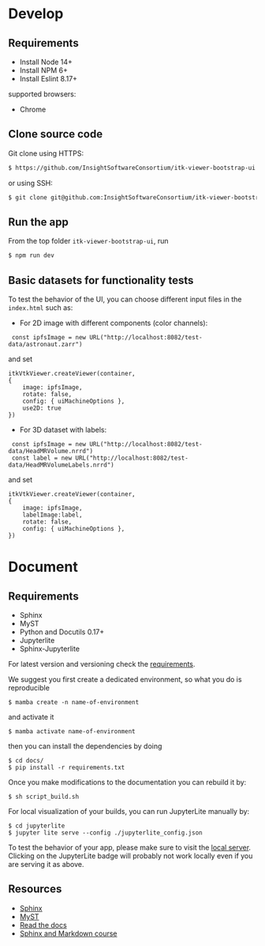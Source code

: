# Develop

## Requirements

 - Install Node 14+
 - Install NPM 6+
 - Install Eslint 8.17+

supported browsers:
 - Chrome


## Clone source code

Git clone using HTTPS:
```sh
$ https://github.com/InsightSoftwareConsortium/itk-viewer-bootstrap-ui.git
```
or using SSH:
```sh
$ git clone git@github.com:InsightSoftwareConsortium/itk-viewer-bootstrap-ui.git
```

## Run the app
From the top folder `itk-viewer-bootstrap-ui`, run

```sh
$ npm run dev
```

## Basic datasets for functionality tests

To test the behavior of the UI, you can choose different input files in the `index.html` such as:

 -  For 2D image with different components (color channels):
```
 const ipfsImage = new URL("http://localhost:8082/test-data/astronaut.zarr")
```
and set 
```
itkVtkViewer.createViewer(container,
{
	image: ipfsImage,
	rotate: false,
	config: { uiMachineOptions },
	use2D: true
})
```

 - For 3D dataset with labels:
```
 const ipfsImage = new URL("http://localhost:8082/test-data/HeadMRVolume.nrrd")
 const label = new URL("http://localhost:8082/test-data/HeadMRVolumeLabels.nrrd")
```
and set 

```
itkVtkViewer.createViewer(container,
{
	image: ipfsImage,
	labelImage:label,
	rotate: false,
	config: { uiMachineOptions },
})
```


# Document


## Requirements
 - Sphinx
 - MyST
 - Python and Docutils 0.17+
 - Jupyterlite
 - Sphinx-Jupyterlite

For latest version and versioning check the [requirements](https://github.com/InsightSoftwareConsortium/itk-viewer-bootstrap-ui/blob/main/docs/requirements.txt). 

We suggest you first create a dedicated environment, so what you do is reproducible

```
$ mamba create -n name-of-environment
```
and activate it
```
$ mamba activate name-of-environment
```
then you can install the dependencies by doing 
```
$ cd docs/
$ pip install -r requirements.txt
```

Once you make modifications to the documentation you can rebuild it by:
```
$ sh script_build.sh
```

For local visualization of your builds, you can run JupyterLite manually by:
```
$ cd jupyterlite
$ jupyter lite serve --config ./jupyterlite_config.json
```
To test the behavior of your app, please make sure to visit the [local server](http://127.0.0.1:8000/index.html
). Clicking on the JupyterLite badge will probably not work locally even if you are serving it as above. 


## Resources 
 - [Sphinx](https://www.sphinx-doc.org/en/master/index.html)
 - [MyST](https://myst-parser.readthedocs.io/en/latest/index.html)
 - [Read the docs](https://readthedocs.org/)
 - [Sphinx and Markdown course](https://training.talkpython.fm/courses/static-sites-with-sphinx-and-markdown)
